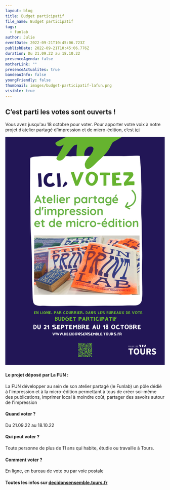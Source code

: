 ```yaml
---
layout: blog
title: Budget participatif
file_name: Budget participatif
tags:
  - funlab
author: Julie
eventDate: 2022-09-21T10:45:06.723Z
publishDate: 2022-09-21T10:45:06.776Z
duration: Du 21.09.22 au 18.10.22
presenceAgenda: false
motherLink: ""
presenceActualites: true
bandeauInfo: false
youngFriendly: false
thumbnail: images/budget-participatif-lafun.png
visible: true
---
```

## C’est parti les votes sont ouverts !

Vous avez jusqu'au 18 octobre pour voter. 
Pour apporter votre voix à notre projet d’atelier partagé d’impression et de micro-édition, c’est [ici](https://decidonsensemble.tours.fr/processes/budget-participatif-2022/f/2/budgets/1/projects/15)

![](images/budget-participatif-lafun.png)

#### Le projet déposé par La FUN :

La FUN développer au sein de son atelier partagé (le Funlab) un pôle dédié à l'impression et à la micro-édition permettant à tous de créer soi-même des publications, imprimer local à moindre coût, partager des savoirs autour de l'impression

#### Quand voter ?

Du 21.09.22 au 18.10.22

#### Qui peut voter ?

Toute personne de plus de 11 ans qui habite, étudie ou travaille à Tours.

#### Comment voter ?

En ligne, en bureau de vote ou par voie postale 

#### Toutes les infos sur [decidonsensemble.tours.fr](https://decidonsensemble.tours.fr/)